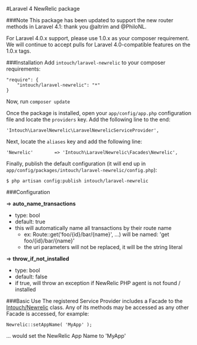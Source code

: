 #Laravel 4 NewRelic package

###Note
This package has been updated to support the new router methods in Laravel 4.1: thank you @altrim and @PhiloNL.

For Laravel 4.0.x support, please use 1.0.x as your composer requirement.  We will continue to accept pulls for Laravel 4.0-compatible features on the 1.0.x tags.

###Installation
Add `intouch/laravel-newrelic` to your composer requirements:

    "require": {
        "intouch/laravel-newrelic": "*"
    }

Now, run `composer update`

Once the package is installed, open your `app/config/app.php` configuration file and locate the `providers` key.  Add the following line to the end:

    'Intouch\LaravelNewrelic\LaravelNewrelicServiceProvider',

Next, locate the `aliases` key and add the following line:

    'Newrelic'        => 'Intouch\LaravelNewrelic\Facades\Newrelic',

Finally, publish the default configuration (it will end up in `app/config/packages/intouch/laravel-newrelic/config.php`):

    $ php artisan config:publish intouch/laravel-newrelic

###Configuration

=> **auto_name_transactions**

* type: bool
* default: true
* this will automatically name all transactions by their route name
    * ex: Route::get('foo/{id}/bar/{name}', ...) will be named: 'get foo/{id}/bar/{name}'
    * the uri parameters will not be replaced, it will be the string literal

=> **throw_if_not_installed**

* type: bool
* default: false
* if true, will throw an exception if NewRelic PHP agent is not found / installed

###Basic Use
The registered Service Provider includes a Facade to the [Intouch/Newrelic](http://github.com/In-Touch/newrelic) class.  Any of its methods may be accessed as any other Facade is accessed, for example:

    Newrelic::setAppName( 'MyApp' );

... would set the NewRelic App Name to 'MyApp'
